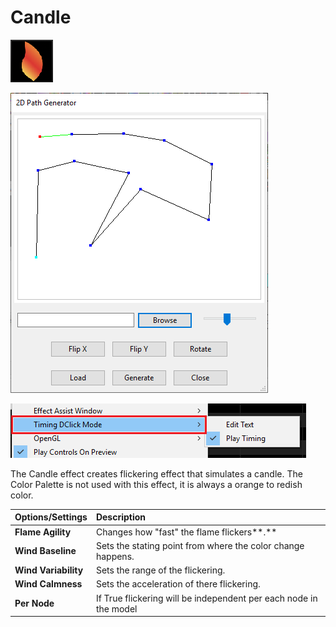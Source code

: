 # Candle

![Icon](../../.gitbook/assets/image-806.png)

![Sequencer Grid](../../.gitbook/assets/image%20%28300%29.png)

![](../../.gitbook/assets/image%20%28219%29.png)

The Candle effect creates flickering effect that simulates a candle. The Color Palette is not used with this effect, it is always a orange to redish color.

| **Options/Settings** | **Description** |
| :--- | :--- |
| **Flame Agility** | Changes how "fast" the flame flickers**.** |
| **Wind Baseline** | Sets the stating point from where the color change happens. |
| **Wind Variability** | Sets the range of the flickering. |
| **Wind Calmness** | Sets the acceleration of there flickering. |
| **Per Node** | If True flickering will be independent per each node in the model |

